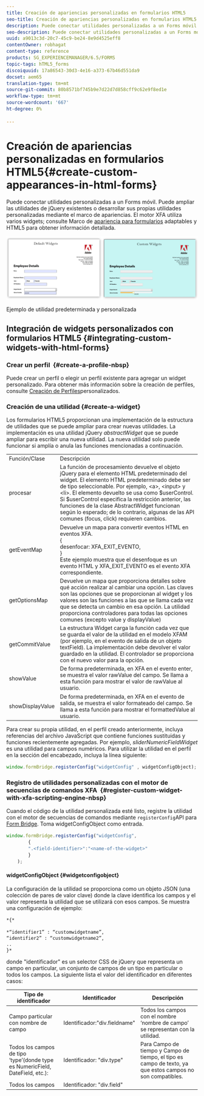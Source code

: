 ```yaml
---
title: Creación de apariencias personalizadas en formularios HTML5
seo-title: Creación de apariencias personalizadas en formularios HTML5
description: Puede conectar utilidades personalizadas a un Forms móvil. Puede ampliar los widgets de jQuery existentes o desarrollar sus propios widgets personalizados.
seo-description: Puede conectar utilidades personalizadas a un Forms móvil. Puede ampliar los widgets de jQuery existentes o desarrollar sus propios widgets personalizados.
uuid: a9013c3d-20c7-45c9-be24-8e9d4525eff8
contentOwner: robhagat
content-type: reference
products: SG_EXPERIENCEMANAGER/6.5/FORMS
topic-tags: hTML5_forms
discoiquuid: 17a86543-30d3-4e16-a373-67b46d551da9
docset: aem65
translation-type: tm+mt
source-git-commit: 80b8571bf745b9e7d22d7d858cff9c62e9f8ed1e
workflow-type: tm+mt
source-wordcount: '667'
ht-degree: 0%

---
```



# Creación de apariencias personalizadas en formularios HTML5{#create-custom-appearances-in-html-forms}

Puede conectar utilidades personalizadas a un Forms móvil. Puede ampliar las utilidades de jQuery existentes o desarrollar sus propias utilidades personalizadas mediante el marco de apariencias. El motor XFA utiliza varios widgets; consulte Marco de [apariencia para formularios](/help/forms/using/introduction-widgets.md) adaptables y HTML5 para obtener información detallada.

![Ejemplo de utilidad predeterminada y personalizada](assets/custom-widgets.jpg)

Ejemplo de utilidad predeterminada y personalizada

## Integración de widgets personalizados con formularios HTML5 {#integrating-custom-widgets-with-html-forms}

### Crear un perfil  {#create-a-profile-nbsp}

Puede crear un perfil o elegir un perfil existente para agregar un widget personalizado. Para obtener más información sobre la creación de perfiles, consulte [Creación de Perfiles](/help/forms/using/custom-profile.md)personalizados.

### Creación de una utilidad {#create-a-widget}

Los formularios HTML5 proporcionan una implementación de la estructura de utilidades que se puede ampliar para crear nuevas utilidades. La implementación es una utilidad jQuery *abstractWidget* que se puede ampliar para escribir una nueva utilidad. La nueva utilidad solo puede funcionar si amplía o anula las funciones mencionadas a continuación.

<table>
 <tbody>
  <tr>
   <td>Función/Clase</td>
   <td>Descripción</td>
  </tr>
  <tr>
   <td>procesar</td>
   <td>La función de procesamiento devuelve el objeto jQuery para el elemento HTML predeterminado del widget. El elemento HTML predeterminado debe ser de tipo seleccionable. Por ejemplo, &lt;a&gt;, &lt;input&gt; y &lt;li&gt;. El elemento devuelto se usa como $userControl. Si $userControl especifica la restricción anterior, las funciones de la clase AbstractWidget funcionan según lo esperado; de lo contrario, algunas de las API comunes (focus, click) requieren cambios. </td>
  </tr>
  <tr>
   <td>getEventMap</td>
   <td>Devuelve un mapa para convertir eventos HTML en eventos XFA. <br /> {<br /> desenfocar: XFA_EXIT_EVENTO,<br /> }<br /> Este ejemplo muestra que el desenfoque es un evento HTML y XFA_EXIT_EVENTO es el evento XFA correspondiente. </td>
  </tr>
  <tr>
   <td>getOptionsMap</td>
   <td>Devuelve un mapa que proporciona detalles sobre qué acción realizar al cambiar una opción. Las claves son las opciones que se proporcionan al widget y los valores son las funciones a las que se llama cada vez que se detecta un cambio en esa opción. La utilidad proporciona controladores para todas las opciones comunes (excepto value y displayValue)</td>
  </tr>
  <tr>
   <td>getCommitValue</td>
   <td>La estructura Widget carga la función cada vez que se guarda el valor de la utilidad en el modelo XFAM (por ejemplo, en el evento de salida de un objeto textField). La implementación debe devolver el valor guardado en la utilidad. El controlador se proporciona con el nuevo valor para la opción.</td>
  </tr>
  <tr>
   <td>showValue</td>
   <td>De forma predeterminada, en XFA en el evento enter, se muestra el valor rawValue del campo. Se llama a esta función para mostrar el valor de rawValue al usuario. </td>
  </tr>
  <tr>
   <td>showDisplayValue</td>
   <td>De forma predeterminada, en XFA en el evento de salida, se muestra el valor formateado del campo. Se llama a esta función para mostrar el formattedValue al usuario. </td>
  </tr>
 </tbody>
</table>

Para crear su propia utilidad, en el perfil creado anteriormente, incluya referencias del archivo JavaScript que contiene funciones sustituidas y funciones recientemente agregadas. Por ejemplo, *sliderNumericFieldWidget* es una utilidad para campos numéricos. Para utilizar la utilidad en el perfil en la sección del encabezado, incluya la línea siguiente:

```javascript
window.formBridge.registerConfig("widgetConfig" , widgetConfigObject);
```

### Registro de utilidades personalizadas con el motor de secuencias de comandos XFA  {#register-custom-widget-with-xfa-scripting-engine-nbsp}

Cuando el código de la utilidad personalizada esté listo, registre la utilidad con el motor de secuencias de comandos mediante `registerConfig`API para [Form Bridge](/help/forms/using/form-bridge-apis.md). Toma widgetConfigObject como entrada.

```javascript
window.formBridge.registerConfig("widgetConfig",
        {
        ".<field-identifier>":"<name-of-the-widget>"
        }
    );
```

#### widgetConfigObject {#widgetconfigobject}

La configuración de la utilidad se proporciona como un objeto JSON (una colección de pares de valor clave) donde la clave identifica los campos y el valor representa la utilidad que se utilizará con esos campos. Se muestra una configuración de ejemplo:

```
*{*

*“identifier1” : “customwidgetname”,
“identifier2” : “customwidgetname2”,
..
}*
```

donde &quot;identificador&quot; es un selector CSS de jQuery que representa un campo en particular, un conjunto de campos de un tipo en particular o todos los campos. La siguiente lista el valor del identificador en diferentes casos:

| Tipo de identificador | Identificador | Descripción |
|---|---|---|
| Campo particular con nombre de campo | Identificador:&quot;div.fieldname&quot; | Todos los campos con el nombre ‘nombre de campo’ se representan con la utilidad. |
| Todos los campos de tipo ‘type’(donde type es NumericField, DateField, etc.): | Identificador: &quot;div.type&quot; | Para Campo de tiempo y Campo de tiempo, el tipo es campo de texto, ya que estos campos no son compatibles. |
| Todos los campos | Identificador: &quot;div.field&quot; |  |
